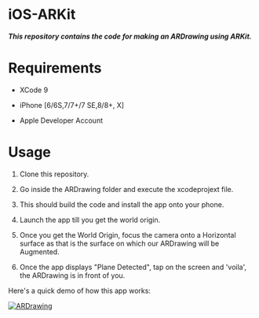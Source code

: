 # iOS-ARKit

***This repository contains the code for making an ARDrawing using ARKit.***

# Requirements

* XCode 9

* iPhone [6/6S,7/7+/7 SE,8/8+, X]

* Apple Developer Account


# Usage

1. Clone this repository.

2. Go inside the ARDrawing folder and execute the xcodeprojext file.

3. This should build the code and install the app onto your phone.

4. Launch the app till you get the world origin.

5. Once you get the World Origin, focus the camera onto a Horizontal surface as that is the surface on which our ARDrawing will be Augmented.

6. Once the app displays "Plane Detected", tap on the screen and 'voila', the ARDrawing is in front of you.

Here's a quick demo of how this app works:

[![ARDrawing](https://img.youtube.com/vi/AgVJXkCy4lI/0.jpg)](https://www.youtube.com/watch?v=AgVJXkCy4lI)
